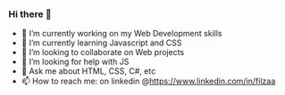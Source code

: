 ### Hi there 👋

<!--
**filza-a/filza-a** is a ✨ _special_ ✨ repository because its `README.md` (this file) appears on your GitHub profile.

Here are some ideas to get you started:
-->
- 🔭 I’m currently working on my Web Development skills
- 🌱 I’m currently learning Javascript and CSS
- 👯 I’m looking to collaborate on Web projects
- 🤔 I’m looking for help with JS
- 💬 Ask me about HTML, CSS, C#, etc
- 📫 How to reach me: on linkedin @https://www.linkedin.com/in/filzaa

